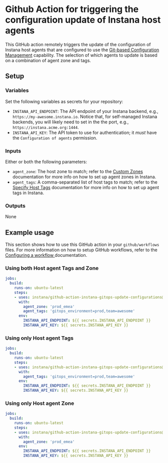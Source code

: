 # Github Action for triggering the configuration update of Instana host agents

This GitHub action remotely triggers the update of the configuration of Instana host agents that are configured to use the [Git-based Configuration Management](https://www.instana.com/docs/setup_and_manage/host_agent/configuration/git_ops) capability.
The selection of which agents to update is based on a combination of agent zone and tags.

## Setup

### Variables

Set the following variables as secrets for your repository:

- `INSTANA_API_ENDPOINT`: The API endpoint of your Instana backend, e.g., `https://my-awesome.instana.io`. Notice that, for self-managed Instana backends, you will likely need to set in the the port, e.g., `https://instana.acme.org:1444`.
- `INSTANA_API_KEY`: The API token to use for authentication; it _must_ have the `Configuration of agents` permission.

### Inputs

Either or both the following parameters:

- `agent_zone`: The host zone to match; refer to the [Custom Zones](https://www.instana.com/docs/setup_and_manage/host_agent/configuration#custom-zones) documentation for more info on how to set up agent zones in Instana.
- `agent_tags`: A comma-separated list of host tags to match; refer to the [Specify Host Tags](https://www.instana.com/docs/setup_and_manage/host_agent/configuration#specify-host-tags) documentation for more info on how to set up agent tags in Instana.

### Outputs

None

## Example usage

This section shows how to use this GitHub action in your `github/workflows` files.
For more information on how to setup GitHub workflows, refer to the [Configuring a workflow
](https://docs.github.com/en/actions/configuring-and-managing-workflows/configuring-a-workflow) documentation.

### Using both Host agent Tags and Zone

```yaml
jobs:
  build:
    runs-on: ubuntu-latest
    steps:
    - uses: instana/github-action-instana-gitops-update-configurations@v1.0.0
      with:
        agent_zone: 'prod_emea'
        agent_tags: 'gitops_environment=prod,team=awesome'
      env:
        INSTANA_API_ENDPOINT: ${{ secrets.INSTANA_API_ENDPOINT }}
        INSTANA_API_KEY: ${{ secrets.INSTANA_API_KEY }}
```

### Using only Host agent Tags

```yaml
jobs:
  build:
    runs-on: ubuntu-latest
    steps:
    - uses: instana/github-action-instana-gitops-update-configurations@v1.0.0
      with:
        agent_tags: 'gitops_environment=prod,team=awesome'
      env:
        INSTANA_API_ENDPOINT: ${{ secrets.INSTANA_API_ENDPOINT }}
        INSTANA_API_KEY: ${{ secrets.INSTANA_API_KEY }}
```

### Using only Host agent Zone

```yaml
jobs:
  build:
    runs-on: ubuntu-latest
    steps:
    - uses: instana/github-action-instana-gitops-update-configurations@v1.0.0
      with:
        agent_zone: 'prod_emea'
      env:
        INSTANA_API_ENDPOINT: ${{ secrets.INSTANA_API_ENDPOINT }}
        INSTANA_API_KEY: ${{ secrets.INSTANA_API_KEY }}
```
